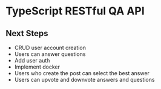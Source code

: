 # TypeScript RESTful QA API

## Next Steps

* CRUD user account creation
* Users can answer questions
* Add user auth
* Implement docker
* Users who create the post can select the best answer
* Users can upvote and downvote answers and questions